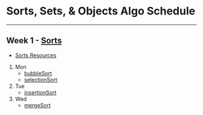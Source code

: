 # Sorts, Sets, & Objects Algo Schedule

---

## Week 1 - [Sorts](../sorts)

- [Sorts Resources](../sorts/Sorts.md)

1. Mon
   - [bubbleSort](../sorts/bubbleSort.js)
   - [selectionSort](../sorts/selectionSort.js)
2. Tue
   - [insertionSort](../sorts/insertionSort.js)
3. Wed
   - [mergeSort](../sorts/mergeSort.js)
